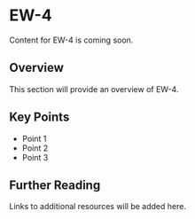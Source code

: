 # EW-4

Content for EW-4 is coming soon.

## Overview

This section will provide an overview of EW-4.

## Key Points

- Point 1
- Point 2
- Point 3

## Further Reading

Links to additional resources will be added here.
